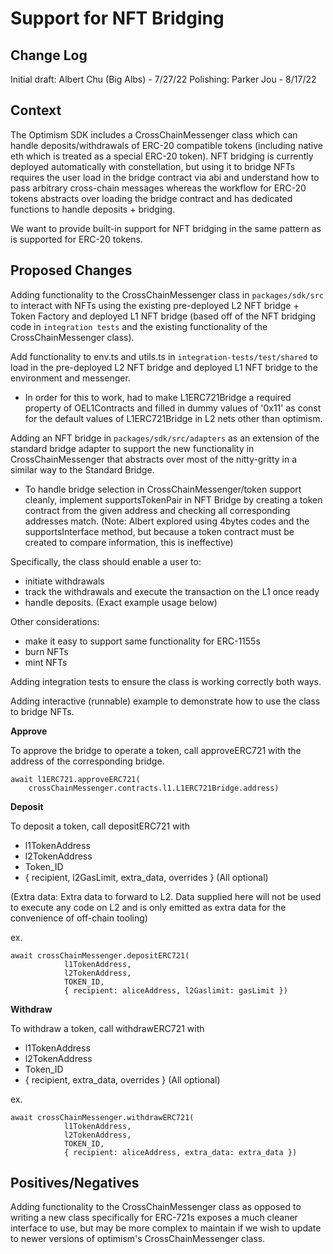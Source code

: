 # Support for NFT Bridging
## Change Log
Initial draft: Albert Chu (Big Albs) - 7/27/22
Polishing: Parker Jou - 8/17/22

## Context
The Optimism SDK includes a CrossChainMessenger class which can handle deposits/withdrawals of ERC-20 compatible tokens (including native eth which is treated as a special ERC-20 token). NFT bridging is currently deployed automatically with constellation, but using it to bridge NFTs requires the user load in the bridge contract via abi and understand how to pass arbitrary cross-chain messages whereas the workflow for ERC-20 tokens abstracts over loading the bridge contract and has dedicated functions to handle deposits + bridging.

We want to provide built-in support for NFT bridging in the same pattern as is supported for ERC-20 tokens.

## Proposed Changes

Adding functionality to the CrossChainMessenger class in `packages/sdk/src` to interact with NFTs using the existing pre-deployed L2 NFT bridge + Token Factory and deployed L1 NFT bridge (based off of the NFT bridging code in `integration tests` and the existing functionality of the CrossChainMessenger class).

Add functionality to env.ts and utils.ts in `integration-tests/test/shared` to load in the pre-deployed L2 NFT bridge and deployed L1 NFT bridge to the environment and messenger.
- In order for this to work, had to make L1ERC721Bridge a required property of OEL1Contracts and filled in dummy values of '0x11' as const for the default values of L1ERC721Bridge in L2 nets other than optimism.

Adding an NFT bridge in `packages/sdk/src/adapters` as an extension of the standard bridge adapter to support the new functionality in CrossChainMessenger that abstracts over most of the nitty-gritty in a similar way to the Standard Bridge.
- To handle bridge selection in CrossChainMessenger/token support cleanly, implement supportsTokenPair in NFT Bridge by creating a token contract from the given address and checking all corresponding addresses match. (Note: Albert explored using 4bytes codes and the supportsInterface method, but because a token contract must be created to compare information, this is ineffective)

Specifically, the class should enable a user to:
- initiate withdrawals
- track the withdrawals and execute the transaction on the L1 once ready
- handle deposits.
(Exact example usage below)

Other considerations:
- make it easy to support same functionality for ERC-1155s
- burn NFTs
- mint NFTs

Adding integration tests to ensure the class is working correctly both ways.

Adding interactive (runnable) example to demonstrate how to use the class to bridge NFTs.

__Approve__

To approve the bridge to operate a token, call approveERC721 with the address of the corresponding bridge.

    await l1ERC721.approveERC721(
        crossChainMessenger.contracts.l1.L1ERC721Bridge.address)

__Deposit__

To deposit a token, call depositERC721 with
 - l1TokenAddress
 - l2TokenAddress
 - Token_ID
 - { recipient, l2GasLimit, extra_data, overrides } (All optional)

(Extra data: Extra data to forward to L2. Data supplied here will not be used to execute any code on L2 and is only emitted as extra data for the convenience of off-chain tooling)

ex.

    await crossChainMessenger.depositERC721(
                l1TokenAddress,
                l2TokenAddress,
                TOKEN_ID,
                { recipient: aliceAddress, l2Gaslimit: gasLimit })

__Withdraw__

To withdraw a token, call withdrawERC721 with
 - l1TokenAddress
 - l2TokenAddress
 - Token_ID
 - { recipient, extra_data, overrides } (All optional)

ex.

    await crossChainMessenger.withdrawERC721(
                l1TokenAddress,
                l2TokenAddress,
                TOKEN_ID,
                { recipient: aliceAddress, extra_data: extra_data })


## Positives/Negatives
Adding functionality to the CrossChainMessenger class as opposed to writing a new class specifically for ERC-721s exposes a much cleaner interface to use, but may be more complex to maintain if we wish to update to newer versions of optimism's CrossChainMessenger class.

